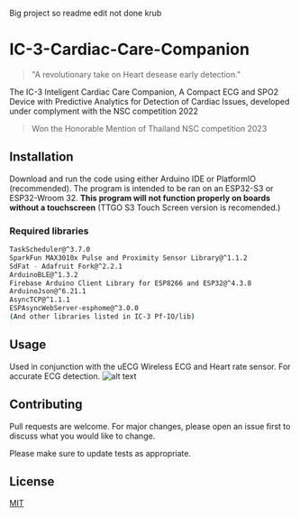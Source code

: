 Big project so readme edit not done krub
# IC-3-Cardiac-Care-Companion
>"A revolutionary take on Heart desease early detection."

The IC-3 Inteligent Cardiac Care Companion, A Compact ECG and SPO2 Device with Predictive Analytics for Detection of Cardiac Issues, developed under complyment with the NSC competition 2022
>Won the Honorable Mention of Thailand NSC competition 2023
## Installation

Download and run the code using either Arduino IDE or PlatformIO (recommended). The program is intended to be ran on an ESP32-S3 or ESP32-Wroom 32.
**This program will not function properly on boards without a touchscreen** 
(TTGO S3 Touch Screen version is recomended.)

### Required libraries
```bash
TaskScheduler@^3.7.0
SparkFun MAX3010x Pulse and Proximity Sensor Library@^1.1.2
SdFat - Adafruit Fork@^2.2.1
ArduinoBLE@^1.3.2
Firebase Arduino Client Library for ESP8266 and ESP32@^4.3.8
ArduinoJson@^6.21.1
AsyncTCP@^1.1.1
ESPAsyncWebServer-esphome@^3.0.0
(And other libraries listed in IC-3 Pf-IO/lib)
```

## Usage

Used in conjunction with the uECG Wireless ECG and Heart rate sensor. For accurate ECG detection.
![alt text](https://cdn.hackaday.io/images/resize/1400x500/1780591562187664851.jpg)

## Contributing

Pull requests are welcome. For major changes, please open an issue first
to discuss what you would like to change.

Please make sure to update tests as appropriate.

## License

[MIT](https://choosealicense.com/licenses/mit/)
